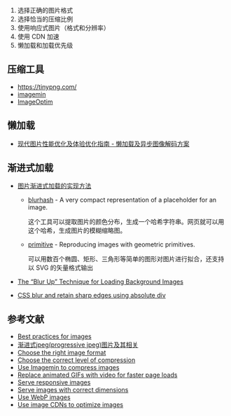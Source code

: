 
1. 选择正确的图片格式
2. 选择恰当的压缩比例
3. 使用响应式图片（格式和分辨率）
4. 使用 CDN 加速
5. 懒加载和加载优先级

## 压缩工具

- https://tinypng.com/
- [imagemin](https://github.com/imagemin/imagemin)
- [ImageOptim](https://imageoptim.com/mac)

## 懒加载

- [现代图片性能优化及体验优化指南 - 懒加载及异步图像解码方案](https://zhuanlan.zhihu.com/p/610012610)

## 渐进式加载

- [图片渐进式加载的实现方法](https://akarin.dev/2021/11/04/progressive-image-loading/)

    - [blurhash](https://github.com/woltapp/blurhash) - A very compact representation of a placeholder for an image.

        这个工具可以提取图片的颜色分布，生成一个哈希字符串。网页就可以用这个哈希，生成图片的模糊缩略图。

    - [primitive](https://github.com/fogleman/primitive) - Reproducing images with geometric primitives.

        可以用数百个椭圆、矩形、三角形等简单的图形对图片进行拟合，还支持以 SVG 的矢量格式输出

- [The “Blur Up” Technique for Loading Background Images](https://css-tricks.com/the-blur-up-technique-for-loading-background-images/)
- [CSS blur and retain sharp edges using absolute div](https://stackoverflow.com/questions/20443283/css-blur-and-retain-sharp-edges-using-absolute-div#answer-48095387)

## 参考文献

- [Best practices for images](https://github.com/nucliweb/image-element)
- [渐进式jpeg(progressive jpeg)图片及其相关](https://www.zhangxinxu.com/wordpress/2013/01/progressive-jpeg-image-and-so-on/)
- [Choose the right image format](https://web.dev/choose-the-right-image-format/)
- [Choose the correct level of compression](https://web.dev/compress-images/)
- [Use Imagemin to compress images](https://web.dev/use-imagemin-to-compress-images/)
- [Replace animated GIFs with video for faster page loads](https://web.dev/replace-gifs-with-videos/)
- [Serve responsive images](https://web.dev/serve-responsive-images/)
- [Serve images with correct dimensions](https://web.dev/serve-images-with-correct-dimensions/)
- [Use WebP images](https://web.dev/serve-images-webp/)
- [Use image CDNs to optimize images](https://web.dev/image-cdns/)

